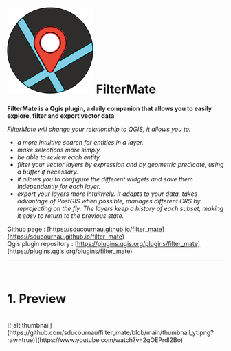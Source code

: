 # ![alt title logo](https://github.com/sducournau/filter_mate/blob/main/icon.png?raw=true) FilterMate

**FilterMate is a Qgis plugin, a daily companion that allows you to easily explore, filter and export vector data**

*FilterMate will change your relationship to QGIS, it allows you to:*
- *a more intuitive search for entities in a layer.*
- *make selections more simply.*
- *be able to review each entity.*
- *filter your vector layers by expression and by geometric predicate, using a buffer if necessary.*
- *it allows you to configure the different widgets and save them independently for each layer.*
- *export your layers more intuitively.*
*It adapts to your data, takes advantage of PostGIS when possible, manages different CRS by reprojecting on the fly.*
*The layers keep a history of each subset, making it easy to return to the previous state.*

Github page : [https://sducournau.github.io/filter_mate](https://sducournau.github.io/filter_mate)
<br>
Qgis plugin repository : [https://plugins.qgis.org/plugins/filter_mate](https://plugins.qgis.org/plugins/filter_mate)

******

<br>

# 1. Preview
<br>
[![alt thumbnail](https://github.com/sducournau/filter_mate/blob/main/thumbnail_yt.png?raw=true)](https://www.youtube.com/watch?v=2gOEPrdl2Bo)

